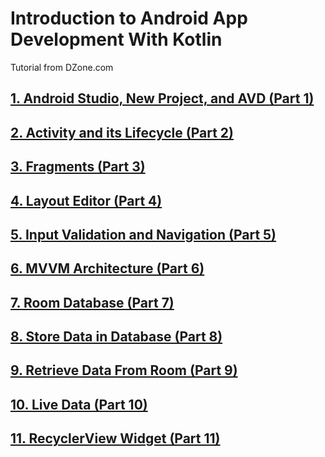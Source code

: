 # Introduction to Android App Development With Kotlin

Tutorial from DZone.com

## [1. Android Studio, New Project, and AVD (Part 1)](https://dzone.com/articles/introduction-to-android-app-development-with-kotli)

## [2. Activity and its Lifecycle (Part 2)](https://dzone.com/articles/introduction-to-android-app-development-with-kotli-1)

## [3. Fragments (Part 3)](https://dzone.com/articles/introduction-to-android-app-development-with-kotli-2)

## [4. Layout Editor (Part 4)](https://dzone.com/articles/introduction-to-android-app-development-with-kotli-3)

## [5. Input Validation and Navigation (Part 5)](https://dzone.com/articles/introduction-to-android-app-development-with-kotli-4)

## [6. MVVM Architecture (Part 6)](https://dzone.com/articles/introduction-to-android-app-development-with-kotli-5)

## [7. Room Database (Part 7)](https://dzone.com/articles/introduction-to-android-app-development-with-kotli-6)

## [8. Store Data in Database (Part 8)](https://dzone.com/articles/introduction-to-android-app-development-with-kotli-7)

## [9. Retrieve Data From Room (Part 9)](https://dzone.com/articles/introduction-to-android-app-development-with-kotli-8)

## [10. Live Data (Part 10)](https://dzone.com/articles/introduction-to-android-app-development-with-kotli-9)

## [11. RecyclerView Widget (Part 11)](https://dzone.com/articles/introduction-to-android-app-development-with-kotli-10)
